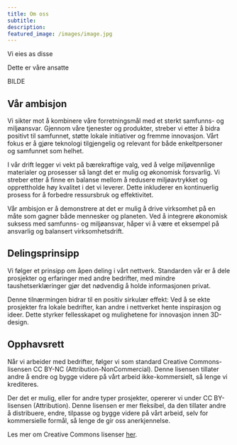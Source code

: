 ```yaml
---
title: Om oss
subtitle: 
description: 
featured_image: /images/image.jpg
---
```


Vi eies as disse


Dette er våre ansatte

BILDE

## Vår ambisjon
Vi sikter mot å kombinere våre forretningsmål med et sterkt samfunns- og miljøansvar. Gjennom våre tjenester og produkter, streber vi etter å bidra positivt til samfunnet, støtte lokale initiativer og fremme innovasjon. Vårt fokus er å gjøre teknologi tilgjengelig og relevant for både enkeltpersoner og samfunnet som helhet.

I vår drift legger vi vekt på bærekraftige valg, ved å velge miljøvennlige materialer og prosesser så langt det er mulig og økonomisk forsvarlig. Vi streber etter å finne en balanse mellom å redusere miljøavtrykket og opprettholde høy kvalitet i det vi leverer. Dette inkluderer en kontinuerlig prosess for å forbedre ressursbruk og effektivitet.

Vår ambisjon er å demonstrere at det er mulig å drive virksomhet på en måte som gagner både mennesker og planeten. Ved å integrere økonomisk suksess med samfunns- og miljøansvar, håper vi å være et eksempel på ansvarlig og balansert virksomhetsdrift.

## Delingsprinsipp
Vi følger et prinsipp om åpen deling i vårt nettverk. Standarden vår er å dele prosjekter og erfaringer med andre bedrifter, med mindre taushetserklæringer gjør det nødvendig å holde informasjonen privat.

Denne tilnærmingen bidrar til en positiv sirkulær effekt: Ved å se ekte prosjekter fra lokale bedrifter, kan andre i nettverket hente inspirasjon og ideer. Dette styrker fellesskapet og mulighetene for innovasjon innen 3D-design.

## Opphavsrett
Når vi arbeider med bedrifter, følger vi som standard Creative Commons-lisensen CC BY-NC (Attribution-NonCommercial). Denne lisensen tillater andre å endre og bygge videre på vårt arbeid ikke-kommersielt, så lenge vi krediteres. 

Der det er mulig, eller for andre typer prosjekter, opererer vi under CC BY-lisensen (Attribution). Denne lisensen er mer fleksibel, da den tillater andre å distribuere, endre, tilpasse og bygge videre på vårt arbeid, selv for kommersielle formål, så lenge de gir oss anerkjennelse.

Les mer om Creative Commons lisenser [her](https://creativecommons.org/share-your-work/cclicenses/).